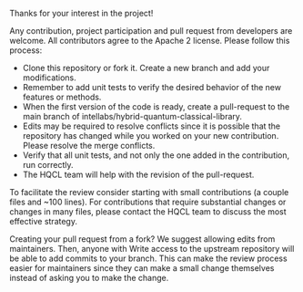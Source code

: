 Thanks for your interest in the project!

Any contribution, project participation and pull request from developers are welcome. All contributors agree to the Apache 2 license. Please follow this process:

  - Clone this repository or fork it. Create a new branch and add your modifications.
  - Remember to add unit tests to verify the desired behavior of the new features or methods.
  - When the first version of the code is ready, create a pull-request to the main branch of intellabs/hybrid-quantum-classical-library.
  - Edits may be required to resolve conflicts since it is possible that the repository has changed while you worked on your new contribution. Please resolve the merge conflicts.
  - Verify that all unit tests, and not only the one added in the contribution, run correctly.
  - The HQCL team will help with the revision of the pull-request.

To facilitate the review consider starting with small contributions (a couple files and ~100 lines).
For contributions that require substantial changes or changes in many files, please contact the HQCL team to discuss the most effective strategy.

Creating your pull request from a fork? We suggest allowing edits from maintainers. Then, anyone with Write access to the upstream repository will be able to add commits to your branch. This can make the review process easier for maintainers since they can make a small change themselves instead of asking you to make the change.

